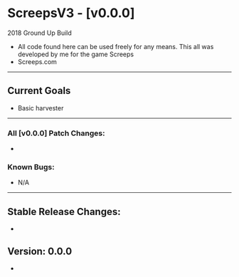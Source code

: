 # ScreepsV3 - [v0.0.0]
2018 Ground Up Build
- All code found here can be used freely for any means. This all was developed by me for the game Screeps
- Screeps.com
___
## Current Goals

- Basic harvester



___
### All [v0.0.0] Patch Changes:
- 

### Known Bugs:
- N/A

___

## Stable Release Changes:
- 

## Version: 0.0.0
- 
